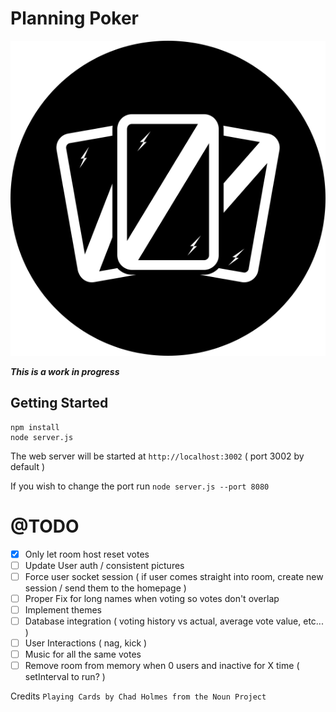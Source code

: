 Planning Poker
===
<p align="center">
    <img src="app/assets/images/logo.png" alt="Logo"/>
</p>

***This is a work in progress***

Getting Started
---

```
npm install
node server.js
```

The web server will be started at `http://localhost:3002` ( port 3002 by default )

If you wish to change the port run `node server.js --port 8080`

@TODO
===
* [x] Only let room host reset votes
* [ ] Update User auth / consistent pictures
* [ ] Force user socket session ( if user comes straight into room, create new session / send them to the homepage )
* [ ] Proper Fix for long names when voting so votes don't overlap
* [ ] Implement themes
* [ ] Database integration ( voting history vs actual, average vote value, etc... )
* [ ] User Interactions ( nag, kick )
* [ ] Music for all the same votes
* [ ] Remove room from memory when 0 users and inactive for X time ( setInterval to run? )

Credits
`Playing Cards by Chad Holmes from the Noun Project`